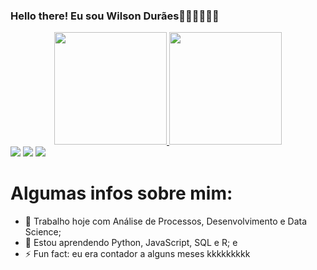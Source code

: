 ### Hello there! Eu sou Wilson Durães🤘🏽🤘🏽🤘🏽
<div align="center">
  <a href="https://github.com/WilsonDuraes">
  <img height="180em" src="https://github-readme-stats.vercel.app/api?username=wilsonduraes&show_icons=true&theme=dark&include_all_commits=true&count_private=true"/>
  <img height="180em" src="https://github-readme-stats.vercel.app/api/top-langs/?username=wilsonduraes&layout=compact&langs_count=7&theme=dark"/>
</div>

<div> 
  <a href="https://instagram.com/wilsonduraes.n" target="_blank"><img src="https://img.shields.io/badge/-Instagram-%23E4405F?style=for-the-badge&logo=instagram&logoColor=black" target="_blank"></a>
  <a href = "mailto:contatorafaballerini@gmail.com"><img src="https://img.shields.io/badge/-Gmail-%23333?style=for-the-badge&logo=gmail&logoColor=white" target="_blank"></a>
  <a href="https://www.linkedin.com/in/rafaella-ballerini-45875016a" target="_blank"><img src="https://img.shields.io/badge/-LinkedIn-%230077B5?style=for-the-badge&logo=linkedin&logoColor=white" target="_blank"></a> 
</div>

# Algumas infos sobre mim:

- 🔭 Trabalho hoje com Análise de Processos, Desenvolvimento e Data Science;
- 🌱 Estou aprendendo Python, JavaScript, SQL e R; e
- ⚡ Fun fact: eu era contador a alguns meses kkkkkkkkk
